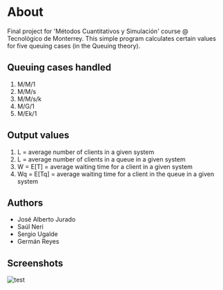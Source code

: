 # About

Final project for 'Métodos Cuantitativos y Simulación' course @ Tecnológico de Monterrey. This simple program calculates certain values for five queuing cases (in the Queuing theory).

## Queuing cases handled

1. M/M/1
1. M/M/s
1. M/M/s/k
1. M/G/1
1. M/Ek/1

## Output values

1. L = average number of clients in a given system
1. L = average number of clients in a queue in a given system
1. W = E[T] = average waiting time for a client in a given system
1. Wq = E[Tq] = average waiting time for a client in the queue in a given system

## Authors

- José Alberto Jurado
- Saúl Neri
- Sergio Ugalde
- Germán Reyes

## Screenshots

![test](https://user-images.githubusercontent.com/26470569/82935558-d8b38600-9f52-11ea-8f93-cf9b4c81c34b.png)
